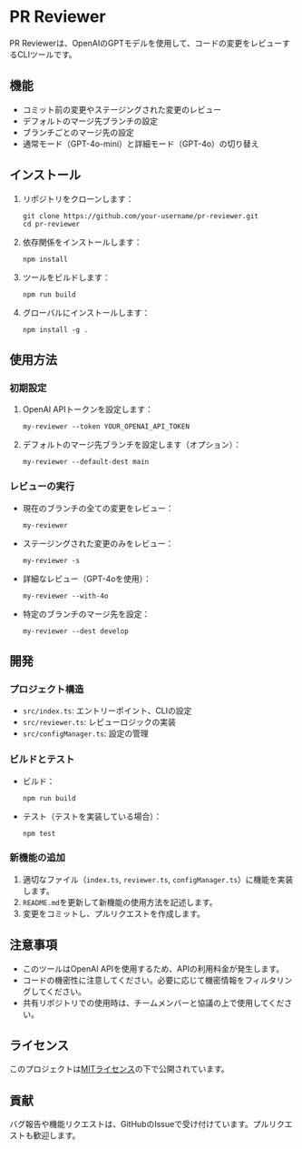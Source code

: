 # PR Reviewer

PR Reviewerは、OpenAIのGPTモデルを使用して、コードの変更をレビューするCLIツールです。

## 機能

- コミット前の変更やステージングされた変更のレビュー
- デフォルトのマージ先ブランチの設定
- ブランチごとのマージ先の設定
- 通常モード（GPT-4o-mini）と詳細モード（GPT-4o）の切り替え

## インストール

1. リポジトリをクローンします：
   ```
   git clone https://github.com/your-username/pr-reviewer.git
   cd pr-reviewer
   ```

2. 依存関係をインストールします：
   ```
   npm install
   ```

3. ツールをビルドします：
   ```
   npm run build
   ```

4. グローバルにインストールします：
   ```
   npm install -g .
   ```

## 使用方法

### 初期設定

1. OpenAI APIトークンを設定します：
   ```
   my-reviewer --token YOUR_OPENAI_API_TOKEN
   ```

2. デフォルトのマージ先ブランチを設定します（オプション）：
   ```
   my-reviewer --default-dest main
   ```

### レビューの実行

- 現在のブランチの全ての変更をレビュー：
  ```
  my-reviewer
  ```

- ステージングされた変更のみをレビュー：
  ```
  my-reviewer -s
  ```

- 詳細なレビュー（GPT-4oを使用）：
  ```
  my-reviewer --with-4o
  ```

- 特定のブランチのマージ先を設定：
  ```
  my-reviewer --dest develop
  ```

## 開発

### プロジェクト構造

- `src/index.ts`: エントリーポイント、CLIの設定
- `src/reviewer.ts`: レビューロジックの実装
- `src/configManager.ts`: 設定の管理

### ビルドとテスト

- ビルド：
  ```
  npm run build
  ```

- テスト（テストを実装している場合）：
  ```
  npm test
  ```

### 新機能の追加

1. 適切なファイル（`index.ts`, `reviewer.ts`, `configManager.ts`）に機能を実装します。
2. `README.md`を更新して新機能の使用方法を記述します。
3. 変更をコミットし、プルリクエストを作成します。

## 注意事項

- このツールはOpenAI APIを使用するため、APIの利用料金が発生します。
- コードの機密性に注意してください。必要に応じて機密情報をフィルタリングしてください。
- 共有リポジトリでの使用時は、チームメンバーと協議の上で使用してください。

## ライセンス

このプロジェクトは[MITライセンス](LICENSE)の下で公開されています。

## 貢献

バグ報告や機能リクエストは、GitHubのIssueで受け付けています。プルリクエストも歓迎します。
